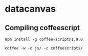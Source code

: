 # datacanvas

## Compiling coffeescript
```
npm install -g coffee-script@1.9.0

coffee -w -o js/ -c coffeescripts/
```